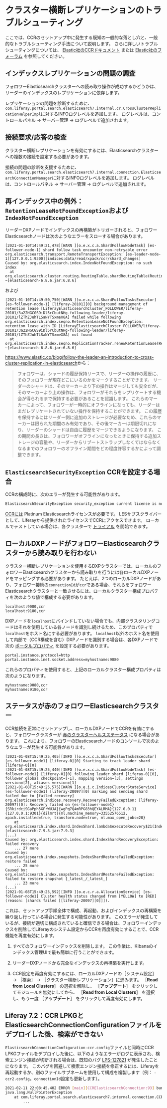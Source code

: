 # クラスター横断レプリケーションのトラブルシューティング

ここでは、CCRのセットアップ中に発生する既知の一般的な落とし穴と、一般的なトラブルシューティング手法について説明します。 さらに詳しいトラブルシューティングについては、 [Elastic社のCCRドキュメント](https://www.elastic.co/guide/en/elasticsearch/reference/7.x/ccr-overview.html) または [Elastic社のフォーラム](https://discuss.elastic.co/tag/ccr-cross-cluster-replication) を参照してください。

<a name="investigating-index-replication-issues" />

## インデックスレプリケーションの問題の調査

フォロワーElasticsearchクラスターへの読み取り操作が成功するかどうかは、リーダーのインデックスのレプリケーションに依存します。

レプリケーションの問題を診断するために、 `com.liferay.portal.search.elasticsearch7.internal.cr.CrossClusterReplicationHelperImpl`に対するINFOログレベルを追加します。 ログレベルは、コントロールパネル &rarr; サーバー管理 &rarr; ログレベルで追加されます。

<a name="inspecting-connection-requestresponse" />

## 接続要求/応答の検査

クラスター横断レプリケーションを有効にするには、Elasticsearchクラスターへの複数の接続を設定する必要があります。

接続の問題の診断を支援するために、`com.liferay.portal.search.elasticsearch7.internal.connection.ElasticsearchConnectionManager`に対するINFOログレベルを追加します。 ログレベルは、コントロールパネル &rarr; サーバー管理 &rarr; ログレベルで追加されます。

<a name="exceptions-during-reindex-retentionleasenotfoundexception-and-indexnotfoundexception" />

## 再インデックス中の例外：`RetentionLeaseNotFoundException`および`IndexNotFoundException`

リーダーDXPノードでインデックスの再構築がトリガーされると、フォロワーElasticsearchノードは次のようなエラーをスローする場合があります。

```
[2021-01-10T14:49:21,478][WARN ][o.e.x.c.a.ShardFollowNodeTask] [es-follower-node-1] shard follow task encounter non-retryable error
org.elasticsearch.transport.RemoteTransportException: [es-leader-node-1][127.0.0.1:9300][indices:data/read/xpack/ccr/shard_changes]
Caused by: org.elasticsearch.index.IndexNotFoundException: no such index
  at org.elasticsearch.cluster.routing.RoutingTable.shardRoutingTable(RoutingTable.java:119) ~[elasticsearch-6.8.6.jar:6.8.6]
```

および

```
[2021-01-10T14:49:50,750][WARN ][o.e.x.c.a.ShardFollowTasksExecutor] [es-follower-node-1] [liferay-20101][0] background management of retention lease [LiferayElasticsearchCluster_FOLLOWER/liferay-20101/3a22HGCGS9iDl5rCbutNHg-following-leader/liferay-20101/lZThZJuhTLSaNYTSxmeX8A] failed while following
org.elasticsearch.index.seqno.RetentionLeaseNotFoundException: retention lease with ID [LiferayElasticsearchCluster_FOLLOWER/liferay-20101/3a22HGCGS9iDl5rCbutNHg-following-leader/liferay-20101/lZThZJuhTLSaNYTSxmeX8A] not found
  at org.elasticsearch.index.seqno.ReplicationTracker.renewRetentionLease(ReplicationTracker.java:282) ~[elasticsearch-6.8.6.jar:6.8.6]
```

<https://www.elastic.co/blog/follow-the-leader-an-introduction-to-cross-cluster-replication-in-elasticsearch>から：

> フォロワーは、シャードの履歴保持リースで、リーダーの操作の履歴に、そのフォロワーが現在どこにいるのかをマークすることができます。 リーダーのシャードは、そのマーカーより下の操作はマージしても安全だが、そのマーカーより上の操作は、フォロワーがそれらをレプリケートする機会が得られるまで保持する必要があることを認識します。 これらのマーカーによって、フォロワーが一時的にオフラインになっても、リーダーはまだレプリケートされていない操作を保持することができます。 この履歴を保持するにはリーダー側に追加のストレージが必要なため、これらのマーカーは限られた期間のみ有効であり、その後マーカーは期限切れになり、リーダーのシャードは自由に履歴をマージできるようになります。 この期間の長さは、フォロワーがオフラインになったときに保持する追加ストレージの容量や、リーダーからリブートストラップしなくてはならなくなるまでのフォロワーのオフライン期間をどの程度許容するかによって調整できます。

<a name="elasticsearchsecurityexception-when-setting-up-ccr" />

## `ElasticsearchSecurityException` CCRを設定する場合

CCRの構成時に、次のエラーが発生する可能性があります。

```bash
ElasticsearchSecurityException security_exception current license is non-compliant for [ccr]
```

[CCRには](https://www.elastic.co/subscriptions#scalability-&-resiliency) Platinum Elasticsearchライセンスが必要です。 LESサブスクライバーとして、Liferayから提供されたライセンスでCCRにアクセスできます。 ローカルでテストしている場合は、各クラスターで [トライアル](https://www.elastic.co/guide/en/elasticsearch/reference/7.x/start-trial.html) を開始できます。

<a name="local-dxp-node-doesnt-read-from-follower-elasticsearch-cluster" />

## ローカルDXPノードがフォロワーElasticsearchクラスターから読み取りを行わない

クラスター横断レプリケーションを使用するDXPクラスターでは、ローカルのフォロワーElasticsearchクラスターから読み取りを行うには各ローカルDXPノードをマッピングする必要があります。 たとえば、2つのローカルDXPノードがあり、フォロワー接続の`connectionId`が`ccr`である場合、それらをフォロワーElasticsearchクラスターと一致させるには、ローカルクラスター構成プロパティを次のような値で構成する必要があります。

```properties
localhost:9080,ccr
localhost:9180,ccr
```

DXPノードを`localhost`にバインドしていない場合でも、内部クラスタリングコードはそれを使用している各ノードを識別し続けるため、このプロパティで`localhost`をホスト名にする必要があります。 `localhost`以外のホスト名を使用して内部で（CCR構成を含む）DXPノードを識別する場合は、各DXPノードで次の [ポータルプロパティ](./../../../installation-and-upgrades/reference/portal-properties.md) を設定する必要があります。

```properties
portal.instance.protocol=http
portal.instance.inet.socket.address=myhostname:9080
```

これらのプロパティを使用すると、上記のローカルクラスター構成プロパティは次のようになります。

```properties
myhostname:9080,ccr
myhostname:9180,ccr
```

<a name="follower-elasticsearch-cluster-with-red-status" />

## ステータスが赤のフォロワーElasticsearchクラスター

CCR接続を正常にセットアップし、ローカルDXPノードでCCRを有効にすると、フォロワークラスターが [赤のクラスターヘルスステータス](https://www.elastic.co/guide/en/elasticsearch/reference/7.x/cluster-health.html) になる場合があります。 これにより、フォロワーのElasticsearchノードのコンソールで次のようなエラーが発生する可能性があります。

```
[2021-01-08T15:49:25,405][INFO ][o.e.x.c.a.ShardFollowTasksExecutor] [es-follower-node1] [liferay-0][0] Starting to track leader shard [liferay-0][0]
[2021-01-08T15:49:25,440][INFO ][o.e.x.c.a.ShardFollowNodeTask] [es-follower-node1] [liferay-0][0] following leader shard [liferay-0][0], follower global checkpoint=[-1], mapping version=[3], settings version=[2], aliases version=[1]
[2021-01-08T15:49:25,575][WARN ][o.e.i.c.IndicesClusterStateService] [es-follower-node1] [liferay-20097][0] marking and sending shard failed due to [failed recovery]
org.elasticsearch.indices.recovery.RecoveryFailedException: [liferay-20097][0]: Recovery failed on {es-follower-node1}{SRkirdciSGaPph5XFrWUJA}{wgPq7Q4mRPG83hQEYALRMA}{127.0.0.1}{127.0.0.1:9301}{dilmrt}{ml.machine_memory=33552576512, xpack.installed=true, transform.node=true, ml.max_open_jobs=20}
    at org.elasticsearch.index.shard.IndexShard.lambda$executeRecovery$21(IndexShard.java:2665) [elasticsearch-7.9.3.jar:7.9.3]
(...)
Caused by: org.elasticsearch.index.shard.IndexShardRecoveryException: failed recovery
    ... 27 more
Caused by: org.elasticsearch.index.snapshots.IndexShardRestoreFailedException: restore failed
    ... 25 more
Caused by: org.elasticsearch.index.snapshots.IndexShardRestoreFailedException: failed to restore snapshot [_latest_/_latest_]
    ... 23 more
(...)
[2021-01-08T15:49:25,592][INFO ][o.e.c.r.a.AllocationService] [es-follower-node1] Cluster health status changed from [YELLOW] to [RED] (reason: [shards failed [[liferay-20097][0]]]).
```

これは、セットアップ手順全体で構成、再起動、およびインデックスの再構築を繰り返し行っている場合に発生する可能性があります。 このエラーが発生しているが、接続が適切に構成されていると確信できる場合は、フォロワーインデックスを削除してLiferayのシステム設定からCCRを再度有効にすることで、CCR機能を再度有効にします。

1. すべてのフォロワーインデックスを削除します。 この作業は、Kibanaのインデックス管理UIで最も簡単に行うことができます。

1. リーダーDXPノードから完全なインデックスの再構築を実行します。

1. CCR設定を再度有効にするには、ローカルDXPノードの［システム設定］ &rarr; ［検索］ &rarr; ［クラスター横断レプリケーション］に進みます。 ［**Read from Local Clusters**］ の選択を解除し、 ［**アップデート**］ をクリックしてモジュールを無効にしてから、 ［**Read from Local Clusters**］ を選択し、もう一度 ［**アップデート**］ をクリックして再度有効にします。

<a name="liferay-72-after-deploying-the-ccr-lpkg-and-the-elasticsearchconnectionconfiguration-file-search-is-broken" />

## Liferay 7.2：CCR LPKGとElasticsearchConnectionConfigurationファイルをデプロイした後、検索ができない

`ElasticsearchConnectionConfiguration-ccr.config`ファイルと同時にCCR LPKGファイルをデプロイした後に、以下のようなエラーがログに表示され、検索エンジン接続が切断される場合は、既知のバグ [LPS-127821](https://issues.liferay.com/browse/LPS-127821) が発生したことになります。 このバグを回避して検索エンジン接続を修正するには、Liferayを再起動するか、別のファイルサブネームを使用して構成を複製します（例： `-ccr2.config`。`connectionId`設定も更新します）。

```bash
2021-02-11 22:08:45.402 ERROR [main][CCRElasticsearchConnection:93] bundle com.liferay.portal.search.elasticsearch7.impl:4.0.10 (207)[com.liferay.portal.search.elasticsearch7.internal.connection.CCRElasticsearchConnection(386)] : The activate method has thrown an exception 
java.lang.NullPointerException
    at com.liferay.portal.search.elasticsearch7.internal.connection.CCRElasticsearchConnection.loadRequiredDefaultConfigurations(CCRElasticsearchConnection.java:251)
        ...
```
